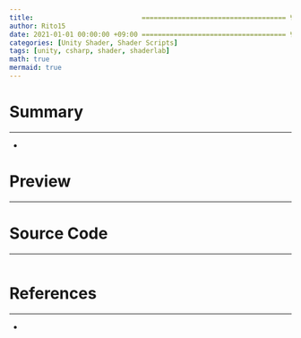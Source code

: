 ```yaml
---
title:                           ==================================== 변경!
author: Rito15
date: 2021-01-01 00:00:00 +09:00 ==================================== 변경!
categories: [Unity Shader, Shader Scripts]
tags: [unity, csharp, shader, shaderlab]
math: true
mermaid: true
---
```


# Summary
---

- 


# Preview
---




# Source Code
---

```hlsl

```


# References
---
- 